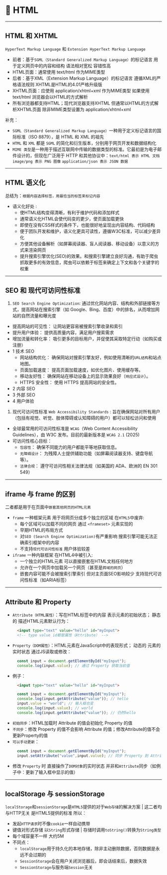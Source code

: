 # 📑 HTML
---
## HTML 和 XHTML
`HyperText Markup Language` 和 `Extension HyperText Markup Language`
* 前者：基于`SGML（Standard Generalized Markup Language）`的标记语言 用于定义网页中的内容和结构 语法相对宽松 容错性高
* HTML页面：通常使用 text/html 作为MIME类型
* 后者：基于XML（Extension Markup
 Language）的标记语言 遵循XML的严格语法规则 XHTML是HTML的4.01严格升级版
* XHTML页面：应使用 application/xhtml+xml 作为MIME类型 如果使用text/html 浏览器会以HTML的方式解析
* 所有浏览器都支持HTML；现代浏览器支持XHTML 但通常以HTML的方式解析XHTML页面 除非MIME类型设置为 application/xhtml+xml 

补充：
* `SGML（Standard Generalized Markup Language）`一种用于定义标记语言的国际标准（ISO 8879），是 HTML 和 XML 的祖先
* `HTML` 和 `XML` 都是 `SGML` 的简化和衍生版本，分别用于网页开发和数据结构化
* `MIME 类型`是一种用于描述互联网中传输的数据类型的标准。它最初是为电子邮件设计的，但现在广泛用于 HTTP 和其他协议中：`text/html 表示 HTML 文档` `image/png 表示 PNG 图像` `application/json 表示 JSON 数据`
---
## HTML 语义化
总结为：`根据内容选择标签，用最恰当的标签来标记内容`
- 语义化好处 :
  - 使HTML结构变得清晰，有利于维护代码和添加样式
  - 通常语义化HTML会使代码变的更少，使页面加载更快
  - 即使在没有CSS样式的条件下，也能很好地呈现出内容结构、代码结构
  - 便于团队开发和维护，语义化更具可读性，遵循W3C标准，可以减少差异化
  - 方便其他设备解析（如屏幕阅读器、盲人阅读器、移动设备）以意义的方式来渲染网页
  - 提升搜索引擎优化(SEO)的效果。和搜索引擎建立良好沟通，有助于爬虫抓取更多的有效信息，爬虫可以依赖于标签来确定上下文和各个关键字的权重
---
## SEO 和 现代可访问性标准
1. `SEO Search Engine Optimization`: 通过优化网站内容、结构和外部链接等方式，提高网站在搜索引擎（如 Google、Bing、百度）中的排名，从而增加网站的自然流量和曝光度
- 提高网站的可见性： 让网站更容易被搜索引擎收录和索引
- 提升用户体验： 提供高质量内容，满足用户搜索需求
- 增加流量和转化率： 吸引更多的目标用户，并促使其采取特定行动（如购买或注册）
- 1 技术 SEO
  - 网站结构优化： 确保网站对搜索引擎友好，例如使用清晰的`URL结构`和站点地图。
  - 页面加载速度： 提高页面加载速度，如优化图片、使用缓存等。
  - 移动友好性： 确保网站在移动设备上的显示效果良好（`响应式设计`）。
  - HTTPS 安全性： 使用 HTTPS 提高网站的安全性。
- 2 内容 SEO
- 3 外部 SEO
- 4 用户体验
1. 现代可访问性标准 `Web Accessibility Standards` : 旨在确保网站对所有用户（包括有视觉、听觉、肢体障碍或认知障碍的用户）都可以轻松访问和使用
- 全球最常用的可访问性标准是 `WCAG`（Web Content Accessibility Guidelines），由 W3C 发布。目前的最新版本是 `WCAG 2.1` (2025)
- 可访问性核心目标：
  - `包容性`： 确保不同能力的用户都能平等地获取信息。
  - `无障碍设计`： 为残障人士提供辅助功能（如屏幕阅读器支持、键盘导航等）。
  - `法律合规`： 遵守可访问性相关法律法规（如美国的 ADA、欧洲的 EN 301 549）
---
## iframe 与 frame 的区别
二者都是用于在页面中`嵌套其他网页的HTML元素`
* `frame` 一种框架元素 用于将网页分成多个独立的区域 在`HTML5`中废弃:
  * 每个区域可以加载不同的网页 通过 `<frameset>` 元素实现的
  * 早期HTML的布局方式 
  * 对`SEO (Search Engine Optimization)`有严重影响 搜索引擎可能无法正确索引框架中的内容
  * 不支持`现代可访问性标准` 用户体验较差
* `iframe` 一种内联框架 在HTML4中被引入:
  * 一个独立的HTML元素 可以直接嵌套在HTML文档任何地方
  * 允许在一个网页中加载另一个网页（甚至是`跨域的网页`）
  * 嵌套内容可能不会被搜索引擎索引 但对主页面SEO影响较少 支持现代可访问性标准（如ARIA标签）
---
## Attribute 和 Property
* `Attribute（HTML属性）`：写在HTML标签中的内容 表示元素的初始状态； 静态的 描述HTML元素默认行为：
    ```html
      <input type="text" value="hello" id="myInput">
      <!-- type value id都是属性（Attribute） -->
    ```
* `Property（DOM属性）`：HTML元素在JavaScript中的表现形式； 动态的 元素的实时状态 通过JS读取或修改：   
    ```js
      const input = document.getElementById("myInput");
      console.log(input.value); // 通过 Property 获取当前值
    ```
* 例子：
    ```html
      <input type="text" value="hello" id="myInput">
    ```
    ```js
      const input = document.getElementById("myInput");
      console.log(input.getAttribute("value")); // hello
      input.value = "world"; // 输入框也变
      console.log(input.value); // world
      console.log(input.getAttribute("value")); // 仍然hello
    ```
* `初始同步`：HTML加载时 Attribute 的值会初始化 Property 的值
* `不同步`：修改 Property 的值不会影响 Attribute 的值；修改Attribute的值不会更新Property的值
* `可以手动更新`：
    ```js
      const input = document.getElementById("myInput");
      input.setAttribute("value",input.value); // 同步 Property 到 Attribute
    ```
* 修改 `Property` 时 直接操作了`DOM对象`的实时状态 并非和`Attribute`同步（如例子中：更新了输入框中显示的值）
---
## localStorage 与 sessionStorage
`localStorage`和`sessionStorage`是`HTML5`提供的对于`Web存储`的解决方案 | 这二者均与HTTP无关 是HTML5提供的标准 所以：
- 发起`HTTP请求`时不像`cookie`一样自动携带
- 键值对形式存储 以`String`形式存储 | 存储时调用`toString()`转换为`String类型`
- 每个域容量不一样 大约5M
- 不同点：
  - `localStorage`用于持久化的本地存储，除非主动删除数据，否则数据是永远不会过期的
  - `SessionStorage`会在用户关闭浏览器后，即会话结束后，数据失效
  - `SessionStorage`与服务端`Session`无关